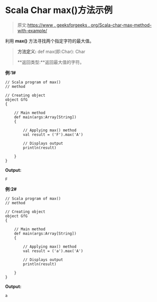 # Scala Char max()方法示例

> 原文:[https://www . geeksforgeeks . org/Scala-char-max-method-with-example/](https://www.geeksforgeeks.org/scala-char-max-method-with-example/)

利用 **max()** 方法寻找两个指定字符的最大值。

> **方法定义:** def max(即:Char): Char
> 
> **返回类型:**返回最大值的字符。

**例:1#**

```
// Scala program of max()
// method

// Creating object
object GfG
{ 

    // Main method
    def main(args:Array[String])
    {

        // Applying max() method 
        val result = ('F').max('A')

        // Displays output
        println(result)

    }
} 
```

**Output:**

```
F

```

**例:2#**

```
// Scala program of max()
// method

// Creating object
object GfG
{ 

    // Main method
    def main(args:Array[String])
    {

        // Applying max() method
        val result = ('a').max('A')

        // Displays output
        println(result)

    }
} 
```

**Output:**

```
a

```